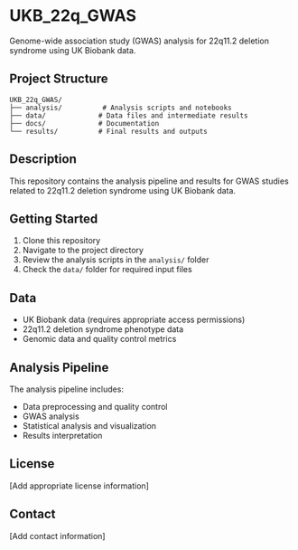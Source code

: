 # UKB_22q_GWAS

Genome-wide association study (GWAS) analysis for 22q11.2 deletion syndrome using UK Biobank data.

## Project Structure

```
UKB_22q_GWAS/
├── analysis/          # Analysis scripts and notebooks
├── data/             # Data files and intermediate results
├── docs/             # Documentation
└── results/          # Final results and outputs
```

## Description

This repository contains the analysis pipeline and results for GWAS studies related to 22q11.2 deletion syndrome using UK Biobank data.

## Getting Started

1. Clone this repository
2. Navigate to the project directory
3. Review the analysis scripts in the `analysis/` folder
4. Check the `data/` folder for required input files

## Data

- UK Biobank data (requires appropriate access permissions)
- 22q11.2 deletion syndrome phenotype data
- Genomic data and quality control metrics

## Analysis Pipeline

The analysis pipeline includes:
- Data preprocessing and quality control
- GWAS analysis
- Statistical analysis and visualization
- Results interpretation

## License

[Add appropriate license information]

## Contact

[Add contact information] 